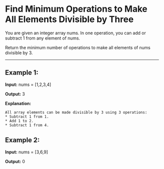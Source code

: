 # Find Minimum Operations to Make All Elements Divisible by Three

You are given an integer array nums. In one operation, you can add or subtract 1 from any element of nums.

Return the minimum number of operations to make all elements of nums divisible by 3.

---

## Example 1:

**Input:** nums = [1,2,3,4]

**Output:** 3

**Explanation:** 

    All array elements can be made divisible by 3 using 3 operations:
    * Subtract 1 from 1.
    * Add 1 to 2.
    * Subtract 1 from 4.


## Example 2:

**Input:** nums = [3,6,9]

**Output:** 0

 